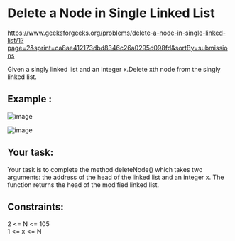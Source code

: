 <h1>Delete a Node in Single Linked List</h1>

https://www.geeksforgeeks.org/problems/delete-a-node-in-single-linked-list/1?page=2&sprint=ca8ae412173dbd8346c26a0295d098fd&sortBy=submissions

Given a singly linked list and an integer x.Delete xth node from the singly linked list.

## Example :
![image](https://github.com/shanvii/Beginner-s-DSA-Sheet-GeeksforGeeks/assets/81086303/5dfa1685-70da-4f42-891b-67579afaaf90)


![image](https://github.com/shanvii/Beginner-s-DSA-Sheet-GeeksforGeeks/assets/81086303/cb6c48ca-a69f-42c2-83ce-b1adc9e65cf8)

## Your task: 
Your task is to complete the method deleteNode() which takes two arguments: the address of the head of the linked list and an integer x. The function returns the head of the modified linked list.

## Constraints:
2 <= N <= 105  <br>
1 <= x <= N
